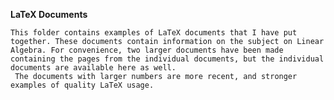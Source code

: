  **LaTeX Documents**  
  
    This folder contains examples of LaTeX documents that I have put together. These documents contain information on the subject on Linear Algebra. For convenience, two larger documents have been made containing the pages from the individual documents, but the individual documents are available here as well.
     The documents with larger numbers are more recent, and stronger examples of quality LaTeX usage.